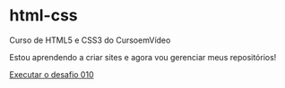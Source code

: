 # html-css
 Curso de HTML5 e CSS3 do CursoemVídeo

Estou aprendendo a criar sites e agora vou gerenciar meus repositórios!

<a href="joaoriquelme.github.io./html-css/Meus Desafios/d010/d010/android.html"> Executar o desafio 010</a>